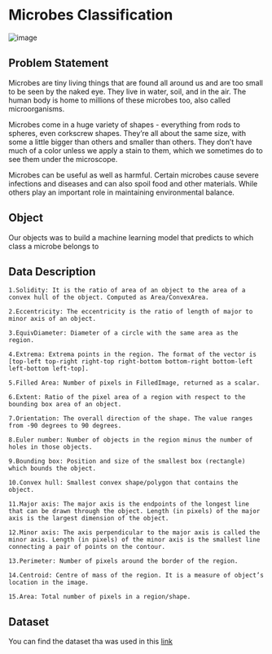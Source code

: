 # Microbes Classification
![image](https://user-images.githubusercontent.com/22665704/166247668-70830f9c-1c7c-423a-85e5-525784c78f00.png)

## Problem Statement
Microbes are tiny living things that are found all around us and are too small to be seen by the naked eye. They live in water, soil, and in the air. The human body is home to millions of these microbes too, also called microorganisms.

Microbes come in a huge variety of shapes - everything from rods to spheres, even corkscrew shapes. They’re all about the same size, with some a little bigger than others and smaller than others. They don’t have much of a color unless we apply a stain to them, which we sometimes do to see them under the microscope.

Microbes can be useful as well as harmful. Certain microbes cause severe infections and diseases and can also spoil food and other materials. While others play an important role in maintaining environmental balance.

## Object
Our objects was to build a machine learning model that predicts to which class a microbe belongs to

## Data Description
```
1.Solidity: It is the ratio of area of an object to the area of a convex hull of the object. Computed as Area/ConvexArea.

2.Eccentricity: The eccentricity is the ratio of length of major to minor axis of an object.

3.EquivDiameter: Diameter of a circle with the same area as the region.

4.Extrema: Extrema points in the region. The format of the vector is [top-left top-right right-top right-bottom bottom-right bottom-left left-bottom left-top].

5.Filled Area: Number of pixels in FilledImage, returned as a scalar.

6.Extent: Ratio of the pixel area of a region with respect to the bounding box area of an object.  

7.Orientation: The overall direction of the shape. The value ranges from -90 degrees to 90 degrees.

8.Euler number: Number of objects in the region minus the number of holes in those objects.

9.Bounding box: Position and size of the smallest box (rectangle) which bounds the object.

10.Convex hull: Smallest convex shape/polygon that contains the object.

11.Major axis: The major axis is the endpoints of the longest line that can be drawn through the object. Length (in pixels) of the major axis is the largest dimension of the object.

12.Minor axis: The axis perpendicular to the major axis is called the minor axis. Length (in pixels) of the minor axis is the smallest line connecting a pair of points on the contour.

13.Perimeter: Number of pixels around the border of the region.

14.Centroid: Centre of mass of the region. It is a measure of object’s location in the image.

15.Area: Total number of pixels in a region/shape.
```

## Dataset

You can find the dataset tha was used in this [link](https://drive.google.com/drive/folders/1lk_2we2kNUMDOMpWPHQ8ffXRz99x2Av6?usp=sharing)
